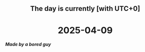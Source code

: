 <h2 align=center>The day is currently [with UTC+0]</h2>
<h1 align=center><!--TIME BEGIN-->2025-04-09<!--TIME END--></h1>
<h5>Made by a bored guy</h5>
